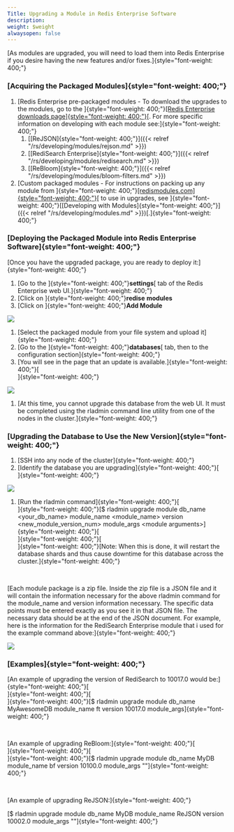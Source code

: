 ```yaml
---
Title: Upgrading a Module in Redis Enterprise Software
description: 
weight: $weight
alwaysopen: false
---
```

[As modules are upgraded, you will need to load them into Redis
Enterprise if you desire having the new features and/or
fixes.]{style="font-weight: 400;"}

### [Acquiring the Packaged Modules]{style="font-weight: 400;"}

1.  [Redis Enterprise pre-packaged modules - To download the upgrades
    to the modules, go to the ]{style="font-weight: 400;"}[[Redis
    Enterprise downloads
    page]{style="font-weight: 400;"}](https://redislabs.com/products/redis-pack/downloads/)[.
    For more specific information on developing with each module
    see:]{style="font-weight: 400;"}
    1.  [[ReJSON]{style="font-weight: 400;"}]({{< relref "/rs/developing/modules/rejson.md" >}})
    2.  [[RediSearch
        Enterprise]{style="font-weight: 400;"}]({{< relref "/rs/developing/modules/redisearch.md" >}})
    3.  [[ReBloom]{style="font-weight: 400;"}]({{< relref "/rs/developing/modules/bloom-filters.md" >}})
2.  [Custom packaged modules - For instructions on packing up any
    module from
    ]{style="font-weight: 400;"}[[redismodules.com]{style="font-weight: 400;"}](http://redismodules.com)[
    to use in upgrades, see ]{style="font-weight: 400;"}[[Developing
    with
    Modules]{style="font-weight: 400;"}]({{< relref "/rs/developing/modules.md" >}})[.]{style="font-weight: 400;"}

### [Deploying the Packaged Module into Redis Enterprise Software]{style="font-weight: 400;"}

[Once you have the upgraded package, you are ready to deploy
it:]{style="font-weight: 400;"}

1.  [Go to the ]{style="font-weight: 400;"}**settings**[ tab of the
    Redis Enterprise web UI.]{style="font-weight: 400;"}
2.  [Click on ]{style="font-weight: 400;"}**redise** **modules**
3.  [Click on ]{style="font-weight: 400;"}**Add Module**

![](/images/rs/upgrade_module-1.png?width=1600&height=956)

1.  [Select the packaged module from your file system and upload
    it]{style="font-weight: 400;"}
2.  [Go to the ]{style="font-weight: 400;"}**databases**[ tab, then to
    the configuration section]{style="font-weight: 400;"}
3.  [You will see in the page that an update is
    available.]{style="font-weight: 400;"}[\
    ]{style="font-weight: 400;"}

![](/images/rs/update_available-1.png?width=1346&height=1600)

1.  [At this time, you cannot upgrade this database from the web UI. It
    must be completed using the rladmin command line utility from one of
    the nodes in the cluster.]{style="font-weight: 400;"}

### [Upgrading the Database to Use the New Version]{style="font-weight: 400;"}

1.  [SSH into any node of the cluster]{style="font-weight: 400;"}
2.  [Identify the database you are
    upgrading]{style="font-weight: 400;"}[\
    ]{style="font-weight: 400;"}

![](/images/rs/rladmin_status-1.png?width=1000&height=214)

1.  [Run the rladmin command]{style="font-weight: 400;"}[\
    ]{style="font-weight: 400;"}[\$ rladmin upgrade module db\_name
    \<your\_db\_name\> module\_name \<module\_name\> version
    \<new\_module\_version\_num\> module\_args \<module
    arguments\>]{style="font-weight: 400;"}[\
    ]{style="font-weight: 400;"}[\
    ]{style="font-weight: 400;"}[Note: When this is done, it will
    restart the database shards and thus cause downtime for this
    database across the cluster.]{style="font-weight: 400;"}

 

[Each module package is a zip file. Inside the zip file is a JSON file
and it will contain the information necessary for the above rladmin
command for the module\_name and version information necessary. The
specific data points must be entered exactly as you see it in that JSON
file. The necessary data should be at the end of the JSON document. For
example, here is the information for the RediSearch Enterprise module
that i used for the example command above:]{style="font-weight: 400;"}

![](/images/rs/module_info-1.png?width=1000&height=382)

### [Examples]{style="font-weight: 400;"}

[An example of upgrading the version of RediSearch to 10017.0 would
be:]{style="font-weight: 400;"}[\
]{style="font-weight: 400;"}[\
]{style="font-weight: 400;"}[\$ rladmin upgrade module db\_name
MyAwesomeDB module\_name ft version 10017.0
module\_args]{style="font-weight: 400;"}

 

[An example of upgrading ReBloom:]{style="font-weight: 400;"}[\
]{style="font-weight: 400;"}[\
]{style="font-weight: 400;"}[\$ rladmin upgrade module db\_name MyDB
module\_name bf version 10100.0 module\_args
""]{style="font-weight: 400;"}

 

[An example of upgrading ReJSON:]{style="font-weight: 400;"}

[\$ rladmin upgrade module db\_name MyDB module\_name ReJSON version
10002.0 module\_args ""]{style="font-weight: 400;"}
